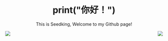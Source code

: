 <p align="center">
    <h1 align="center">print("你好！") </h1> 
    <p align="center">This is Seedking, Welcome to my Github page!</p>   
</p>


<a href="https://github.com/anuraghazra/github-readme-stats">
  <img align="left" src="https://github-readme-stats.vercel.app/api/top-langs/?username=Seedking&hide_border=true&layout=compact" />
</a>
<a href="https://github.com/anuraghazra/github-readme-stats">
  <img align="right" src="https://github-readme-stats.vercel.app/api?username=Seedking&show_icons=true&hide_border=true" />
</a>
